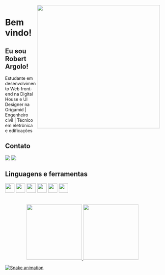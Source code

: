 <img align="right" width="400" height="400" src="http://clubedosgeeks.com.br/wp-content/uploads/2016/01/dormrm.gif">
 
# Bem vindo!
 
## Eu sou Robert Argolo!
 
 Estudante em desenvolvimento Web front-end na Digital House e UI Designer na Origamid | Engenheiro civil | Técnico em eletrônica e edificações
 
 
## Contato 
  <a href="https://www.linkedin.com/in/robert-argolo" target="_blank"><img src="https://img.shields.io/badge/-LinkedIn-%230077B5?style=for-the-badge&logo=linkedin&logoColor=white" target="_blank"></a>
  <a href = "mailto:robert.s.argolo@gmail.com"><img src="https://img.shields.io/badge/-Gmail-%23333?style=for-the-badge&logo=gmail&logoColor=white" target="_blank"></a>

## Linguagens e ferramentas
<img align="left" style="margin-right:5px" width="30" height="30" src="https://cdn-icons-png.flaticon.com/128/1051/1051277.png">
<img align="left" style="margin-right:5px" width="30" height="30" src="https://cdn-icons-png.flaticon.com/128/732/732190.png">
<img align="left" style="margin-right:5px" width="30" height="30" src="https://cdn-icons-png.flaticon.com/128/5968/5968292.png">
<img align="left" style="margin-right:5px" width="30" height="30" src="https://cdn-icons-png.flaticon.com/128/5968/5968705.png">
<img align="left" style="margin-right:5px" width="30" height="30" src="https://www.vectorlogo.zone/logos/git-scm/git-scm-icon.svg">
<img align="left" width="30" height="30" src="https://cdn.worldvectorlogo.com/logos/arduino-1.svg">
 
 <br>
 <br>
 <br>
 <br>
<div align="center" >
  <a href="https://github.com/robert-argolo">
  <img height="180em" src="https://github-readme-stats.vercel.app/api?username=robert-argolo&show_icons=true&theme=dracula&include_all_commits=true&count_private=true"/>
  <img height="180em" src="https://github-readme-stats.vercel.app/api/top-langs/?username=robert-argolo&layout=compact&langs_count=7&theme=dracula"/>
</div>
 
 ![Snake animation](https://github.com/robert-argolo/robert-argolo/blob/output/github-contribution-grid-snake.svg)
